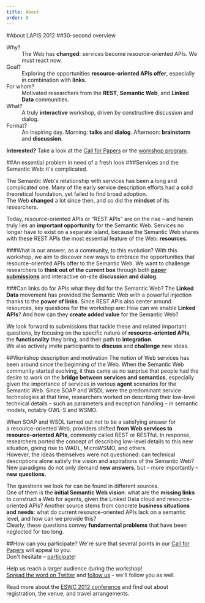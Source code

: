 ```yaml
---
title: About
order: 0
---
```

#About LAPIS 2012
##30-second overview
<dl>
  <dt>Why?</dt>
  <dd>The Web has <strong>changed</strong>: services become resource-oriented APIs. We must react now.</dd>
  <dt>Goal?</dt>
  <dd>Exploring the opportunities <strong>resource-oriented APIs offer</strong>, especially in combination with <strong>links</strong>.</dd>
  <dt>For whom?</dt>
  <dd>Motivated researchers from the <strong>REST</strong>, <strong>Semantic Web</strong>, and <strong>Linked Data</strong> communities.</dd>
  <dt>What?</dt>
  <dd>A truly <strong>interactive</strong> workshop, driven by constructive discussion and dialog.</dd>
  <dt>Format?</dt>
  <dd>An inspiring day. Morning: <strong>talks</strong> and <strong>dialog</strong>. Afternoon: <strong>brainstorm</strong> and <strong>discussion</strong>.</dd>
</dl>

**Interested?**
Take a look at the [Call for Papers](/call-for-papers/)
or the [workshop program](/program/).

##An essential problem in need of a&nbsp;fresh look
###Services and the Semantic Web: it's complicated.

The Semantic Web's relationship with services has been a&nbsp;long and complicated one.
Many of the early service description efforts had a&nbsp;solid theoretical foundation, yet failed to find broad adoption.  
The Web **changed** a&nbsp;lot since then, and so did the **mindset** of its researchers.

Today, resource-oriented&nbsp;APIs or &ldquo;REST APIs&rdquo; are on the rise – and herein truly lies an **important opportunity** for the Semantic&nbsp;Web.
Services no longer have to exist on a&nbsp;separate island, because the&nbsp;Semantic Web shares with these REST APIs the most essential feature of the Web: **resources**.

###What is our answer, as a community, to this evolution?
With this workshop, we aim to discover new ways to embrace the opportunities that resource-oriented APIs offer to the Semantic Web.
We want to challenge researchers to **think out of the current box** through both [**paper submissions**](/call-for-papers/) and interactive on-site **discussion and dialog**.

###Can links do for APIs what they did for the Semantic Web?
The **Linked Data** movement has provided the Semantic Web with a&nbsp;powerful injection thanks to the **power of links**.
Since REST APIs also center around resources, key questions for the workshop are:
How can we enable **Linked APIs**?
And how can they **create added value** for the Semantic Web?

We look forward to submissions that tackle these and related important questions, by focusing on the specific nature of **resource-oriented APIs**, the **functionality** they bring, and their path to **integration**.  
We also actively invite participants to **discuss** and **challenge** new ideas.

##Workshop description and motivation
The notion of Web services has been around since the beginning of the Web.
When the Semantic&nbsp;Web community started evolving, it thus came as no surprise that people had the desire to work on the **bridge between services and semantics**, especially given the importance of services in various **agent** scenarios for the Semantic Web.
Since SOAP and WSDL were the predominant service technologies at that time, researchers worked on describing their low-level technical details – such as parameters and exception handling – in semantic models, notably OWL-S and WSMO.

When SOAP and WSDL turned out not to be a satisfying answer for a&nbsp;resource-oriented Web, providers shifted **from&nbsp;Web services to resource-oriented APIs**, commonly called REST or RESTful.
In response, researchers ported the concept of describing low-level details to this new situation, giving rise to WADL, MicroWSMO, and others.  
However, the ideas themselves were not questioned:
can technical descriptions alone satisfy the vision and aspirations of the Semantic Web?
New paradigms do not only demand **new answers**, but – more importantly – **new questions**.

The questions we look for can be found in different sources.  
One of them is the **initial Semantic&nbsp;Web vision**: what are the **missing links** to construct a&nbsp;Web for agents, given the Linked Data cloud and resource-oriented APIs?
Another source stems from concrete **business situations and needs**: what&nbsp;do current resource-oriented APIs lack on a&nbsp;semantic level, and how can we provide this?  
Clearly, these questions convey **fundamental problems** that have been neglected for too long.

##How can you participate?
We're sure that several points in our [Call for Papers](/call-for-papers/) will appeal to you.  
Don't hesitate – [participate](/call-for-papers/)!

Help us reach a&nbsp;larger audience during the workshop!  
[Spread the word on Twitter](https://twitter.com/intent/tweet?hashtags=LAPIS2012&original_referer=http%3A%2F%2Flocalhost%3A3000%2Fabout%2F&related=LAPIS_2012&source=tweetbutton&text=Linked%20APIs%20for%20the%20Semantic%20Web%202012%20%E2%80%93%20ESWC%202012%20Workshop&url=http%3A%2F%2Flapis2012.linkedservices.org%2F&via=LAPIS_2012)
and [follow us](https://twitter.com/LAPIS_2012) – we'll follow you as well.

Read more about the [ESWC 2012 conference](http://2012.eswc-conferences.org/) and find out about registration, the venue, and travel arrangements.

